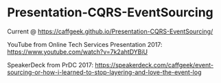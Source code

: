 # Presentation-CQRS-EventSourcing

Current @ https://caffgeek.github.io/Presentation-CQRS-EventSourcing/

YouTube from Online Tech Services Presentation 2017: https://www.youtube.com/watch?v=7k2ahtDYBiU

SpeakerDeck from PrDC 2017: https://speakerdeck.com/caffgeek/event-sourcing-or-how-i-learned-to-stop-layering-and-love-the-event-log
